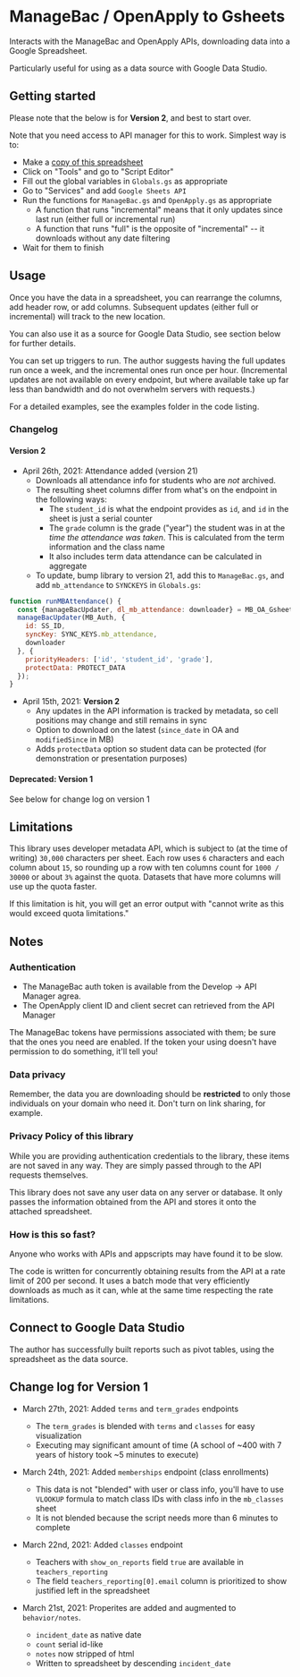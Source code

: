 #   ManageBac / OpenApply to Gsheets

Interacts with the ManageBac and OpenApply APIs, downloading data into a Google Spreadsheet.

Particularly useful for using as a data source with Google Data Studio.

## Getting started

Please note that the below is for **Version 2**, and best to start over.

Note that you need access to API manager for this to work. Simplest way is to:

- Make a [copy of this spreadsheet](https://docs.google.com/spreadsheets/d/1Uc___fcVkp_QURp_9sMq3vFJSVncv2-ENwiZmVzz4bg/copy)
- Click on "Tools" and go to "Script Editor"
- Fill out the global variables in `Globals.gs` as appropriate
- Go to "Services" and add `Google Sheets API`
- Run the functions for `ManageBac.gs` and `OpenApply.gs` as appropriate
  - A function that runs "incremental" means that it only updates since last run (either full or incremental run)
  - A function that runs "full" is the opposite of "incremental" -- it downloads without any date filtering
- Wait for them to finish

## Usage

Once you have the data in a spreadsheet, you can rearrange the columns, add header row, or add columns. Subsequent updates (either full or incremental) will track to the new location.

You can also use it as a source for Google Data Studio, see section below for further details.

You can set up triggers to run. The author suggests having the full updates run once a week, and the incremental ones run once per hour. (Incremental updates are not available on every endpoint, but where available take up far less than bandwidth and do not overwhelm servers with requests.)

For a detailed examples, see the examples folder in the code listing.

### Changelog

#### Version 2

- April 26th, 2021: Attendance added (version 21)
  - Downloads all attendance info for students who are *not* archived.
  - The resulting sheet columns differ from what's on the endpoint in the following ways:
    - The `student_id` is what the endpoint provides as `id`, and `id` in the sheet is just a serial counter
    - The `grade` column is the grade ("year") the student was in at the *time the attendance was taken*. This is calculated from the term information and the class name
    - It also includes term data attendance can be calculated in aggregate
  - To update, bump library to version 21, add this to `ManageBac.gs`, and add `mb_attendance` to `SYNCKEYS` in `Globals.gs`:
```js
function runMBAttendance() {
  const {manageBacUpdater, dl_mb_attendance: downloader} = MB_OA_Gsheets.module();  
  manageBacUpdater(MB_Auth, {
    id: SS_ID, 
    syncKey: SYNC_KEYS.mb_attendance,
    downloader
  }, {
    priorityHeaders: ['id', 'student_id', 'grade'],
    protectData: PROTECT_DATA
  });
}
```

- April 15th, 2021: **Version 2**
  - Any updates in the API information is tracked by metadata, so cell positions may change and still remains in sync
  - Option to download on the latest (`since_date` in OA and `modifiedSince` in MB)
  - Adds `protectData` option so student data can be protected (for demonstration or presentation purposes)

#### Deprecated: Version 1

See below for change log on version 1


## Limitations

This library uses developer metadata API, which is subject to (at the time of writing) `30,000` characters per sheet. Each row uses `6` characters and each column about `15`, so rounding up a row with ten columns count for `1000 / 30000` or about `3%` against the quota. Datasets that have more columns will use up the quota faster.

If this limitation is hit, you will get an error output with "cannot write as this would exceed quota limitations."


## Notes

### Authentication

- The ManageBac auth token is available from the Develop -> API Manager agrea.
- The OpenApply client ID and client secret can retrieved from the API Manager

The ManageBac tokens have permissions associated with them; be sure that the ones you need are enabled. If the token your using doesn't have permission to do something, it'll tell you!


### Data privacy

Remember, the data you are downloading should be **restricted** to only those individuals on your domain who need it. Don't turn on link sharing, for example. 

### Privacy Policy of this library

While you are providing authentication credentials to the library, these items are not saved in any way. They are simply passed through to the API requests themselves.

This library does not save any user data on any server or database. It only passes the information obtained from the API and stores it onto the attached spreadsheet.

### How is this so fast?

Anyone who works with APIs and appscripts may have found it to be slow. 

The code is written for concurrently obtaining results from the API at a rate limit of 200 per second. It uses a batch mode that very efficiently downloads as much as it can, whle at the same time respecting the rate limitations.

## Connect to Google Data Studio

The author has successfully built reports such as pivot tables, using the spreadsheet as the data source. 


## Change log for Version 1

- March 27th, 2021: Added `terms` and `term_grades` endpoints
  - The `term_grades` is blended with `terms` and `classes` for easy visualization
  - Executing may significant amount of time (A school of ~400 with 7 years of history took ~5 minutes to execute)

- March 24th, 2021: Added `memberships` endpoint (class enrollments)
  - This data is not "blended" with user or class info, you'll have to use `VLOOKUP` formula to match class IDs with class info in the `mb_classes` sheet
  - It is not blended because the script needs more than 6 minutes to complete

- March 22nd, 2021: Added `classes` endpoint
  - Teachers with `show_on_reports` field `true` are available in `teachers_reporting`
  - The field `teachers_reporting[0].email` column is prioritized to show justified left in the spreadsheet

- March 21st, 2021: Properites are added and augmented to `behavior/notes`.
  - `incident_date` as native date 
  - `count` serial id-like
  - `notes` now stripped of html
  - Written to spreadsheet by descending `incident_date`
